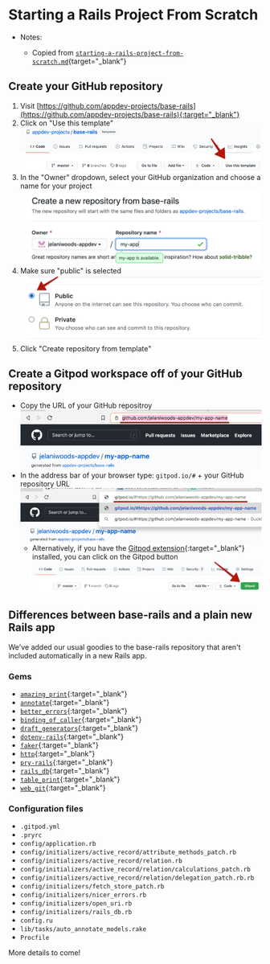 # Starting a Rails Project From Scratch

- Notes:

  - Copied from [`starting-a-rails-project-from-scratch.md`](https://github.com/firstdraft/appdev-chapters/blob/benp-edits/starting-a-rails-project-from-scratch.md){target="_blank"}

## Create your GitHub repository
1. Visit [https://github.com/appdev-projects/base-rails](https://github.com/appdev-projects/base-rails){:target="_blank"}
2. Click on "Use this template"
  ![](/assets/starting-a-rails-project-from-scratch/use-this-template.png)
3. In the "Owner" dropdown, select your GitHub organization and choose a name for your project
  ![](/assets/starting-a-rails-project-from-scratch/name-app.png)
4. Make sure "public" is selected
  ![](/assets/starting-a-rails-project-from-scratch/select-public.png)
5. Click "Create repository from template" 

## Create a Gitpod workspace off of your GitHub repository
- Copy the URL of your GitHub repositroy
  ![](/assets/starting-a-rails-project-from-scratch/copy-repo-url.png)
- In the address bar of your browser type: `gitpod.io/#` + your GitHub repository URL
  ![](/assets/starting-a-rails-project-from-scratch/create-new-gitpod-workspace.png)
  - Alternatively, if you have the [Gitpod extension](https://chrome.google.com/webstore/detail/gitpod-dev-environments-i/dodmmooeoklaejobgleioelladacbeki?hl=en){:target="_blank"} installed, you can click on the Gitpod button
  ![](/assets/starting-a-rails-project-from-scratch/open-repo-in-gitpod.png)


## Differences between base-rails and a plain new Rails app

We've added our usual goodies to the base-rails repository that aren't included automatically in a new Rails app.

### Gems
- [`amazing_print`](https://github.com/amazing-print/amazing_print){:target="_blank"}
- [`annotate`](https://github.com/ctran/annotate_models){:target="_blank"}
- [`better_errors`](https://github.com/BetterErrors/better_errors){:target="_blank"}
- [`binding_of_caller`](https://github.com/banister/binding_of_caller){:target="_blank"}
- [`draft_generators`](https://github.com/firstdraft/draft_generators/){:target="_blank"}
- [`dotenv-rails`](https://github.com/bkeepers/dotenv){:target="_blank"}
- [`faker`](https://github.com/faker-ruby/faker){:target="_blank"}
- [`http`](https://github.com/httprb/http){:target="_blank"}
- [`pry-rails`](https://github.com/rweng/pry-rails){:target="_blank"}
- [`rails_db`](https://github.com/igorkasyanchuk/rails_db){:target="_blank"}
- [`table_print`](https://github.com/arches/table_print){:target="_blank"}
- [`web_git`](https://github.com/firstdraft/web_git/){:target="_blank"}

### Configuration files

- `.gitpod.yml`
- `.pryrc`
- `config/application.rb`
- `config/initializers/active_record/attribute_methods_patch.rb`
- `config/initializers/active_record/relation.rb`
- `config/initializers/active_record/relation/calculations_patch.rb`
- `config/initializers/active_record/relation/delegation_patch.rb.rb`
- `config/initializers/fetch_store_patch.rb`
- `config/initializers/nicer_errors.rb`
- `config/initializers/open_uri.rb`
- `config/initializers/rails_db.rb`
- `config.ru`
- `lib/tasks/auto_annotate_models.rake`
- `Procfile`

More details to come!

